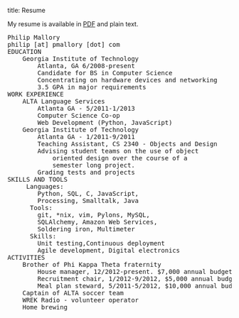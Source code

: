 title: Resume

My resume is available in [PDF](|filename|/bin/Resume.pdf) and plain text.
<pre>
Philip Mallory
philip [at] pmallory [dot] com
EDUCATION
    Georgia Institute of Technology
        Atlanta, GA 6/2008-present
        Candidate for BS in Computer Science
        Concentrating on hardware devices and networking
        3.5 GPA in major requirements
WORK EXPERIENCE
    ALTA Language Services
        Atlanta GA - 5/2011-1/2013
        Computer Science Co-op
        Web Development (Python, JavaScript)
    Georgia Institute of Technology
        Atlanta GA - 1/2011-9/2011
        Teaching Assistant, CS 2340 - Objects and Design
        Advising student teams on the use of object
            oriented design over the course of a
            semester long project.
        Grading tests and projects
SKILLS AND TOOLS
     Languages:
        Python, SQL, C, JavaScript,
        Processing, Smalltalk, Java
      Tools:
        git, *nix, vim, Pylons, MySQL,
        SQLAlchemy, Amazon Web Services,
        Soldering iron, Multimeter
      Skills:
        Unit testing,Continuous deployment
        Agile development, Digital electronics
ACTIVITIES
    Brother of Phi Kappa Theta fraternity
        House manager, 12/2012-present. $7,000 annual budget
        Recruitment chair, 1/2012-9/2012, $5,000 annual budget
        Meal plan steward, 5/2011-5/2012, $10,000 annual budget
    Captain of ALTA soccer team
    WREK Radio - volunteer operator
    Home brewing
</pre>
